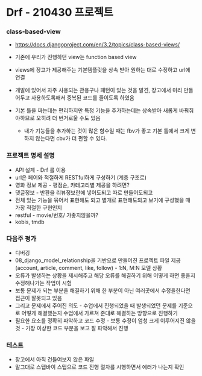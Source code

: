 # Drf - 210430 프로젝트



### class-based-view

- https://docs.djangoproject.com/en/3.2/topics/class-based-views/
- 기존에 우리가 진행하던 view는 function based view

- views에 장고가 제공해주는 기본템플릿을 상속 받아 원하는 대로 수정하고 url에 연결
- 개발에 있어서 자주 사용되는 관용구나 패턴이 있는 것을 발견, 장고에서 미리 만들어두고 사용하도록해서 중복된 코드를 줄이도록 하였음
- 기본 틀을 짜는데는 편리하지만 특정 기능을 추가하는데는 상속받아 새롭게 바꿔줘야하므로 오히려 더 번거로울 수도 있음
  - 내가 기능들을 추가하는 것이 많은 함수일 때는 fbv가 좋고 기본 틀에서 크게 변하지 않는다면 cbv가 더 편할 수 있다.





### 프로젝트 명세 설명

- API 설계 - Drf 를 이용
- url은 페어와 적절하게 RESTful하게 구성하기 (계층 구조로)
- 영화 정보 제공 - 평점순, 카테고리별 제공을 하려면? 
- 댓글정보 - 반환을 리뷰정보란에 넣어도되고 따로 만들어도되고
- 전체 있는 기능을 묶어서 표현해도 되고 별개로 표현해도되고 보기에 구성했을 때 가장 적절한 구현인지
- restful - movie/번호/ 가좋지않을까?
- kobis, tmdb





### 다음주 평가

- 디버깅
- 08_django_model_relationship을 기반으로 만들어진 프로젝트 파일 제공 (account, article, comment, like, follow) - 1:N, M:N 모델 상황
- 오류가 발생하는 상황을 제시해주고 해당 오류를 해결하기 위해 어떻게 하면 좋을지 수정해나가는 작업이 시험
- 보통 문제가 되는 부분을 해결하기 위해 한 부분이 아닌 여러곳에서 수정을한다면 접근이 잘못되고 있음
- 그리고 문제에서 주어진 의도 - 수업에서 진행되었을 때 발생되었던 문제를 기준으로 어떻게 해결했는지 수업에서 가르쳐 준대로 해결하는 방향으로 진행하기
- 필요한 요소를 정확히 파악하고 코드 수정 - 보통 수정이 엄청 크게 이루어지진 않을것 - 가장 이상한 코드 부분을 보고 잘 파악해서 진행





### 테스트

- 장고에서 아직 건들여보지 않은 파일
- 말그대로 스탭바이 스탭으로 코드 진행 절차를 시행하면서 에러가 나는지 확인 

